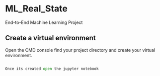 # ML_Real_State
End-to-End Machine Learning Project

## Create a virtual environment
Open the CMD console find your project directory and create your virtual environment.
  ```python -m venv venv

Once its created open the jupyter notebook





